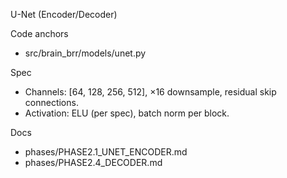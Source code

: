U-Net (Encoder/Decoder)

Code anchors
- src/brain_brr/models/unet.py

Spec
- Channels: [64, 128, 256, 512], ×16 downsample, residual skip connections.
- Activation: ELU (per spec), batch norm per block.

Docs
- phases/PHASE2.1_UNET_ENCODER.md
- phases/PHASE2.4_DECODER.md

